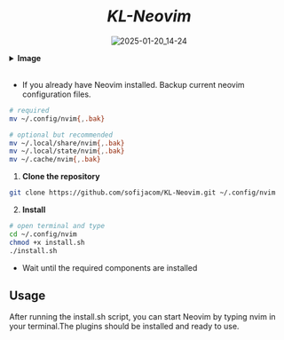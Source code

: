 <div align="center">
 
# *KL-Neovim*

</div>

<div align="center">
 
![2025-01-20_14-24](https://github.com/user-attachments/assets/13a08f8a-9a7e-415e-b4ab-c9d48119f208)

</div>

<details>
<summary><b>Image</b></summary>

<br>

<div align="center">
 
[![Grind Compliant](https://github.com/user-attachments/assets/185ae8f9-46d5-49cf-9696-8de1cd5601c0)

</div>

<div align="center">
 
![2025-01-05_15-52](https://github.com/user-attachments/assets/7077a408-5250-464d-abe3-24143a69401e)

</div>

 <div align="center">
  
![2025-01-18_19-08](https://github.com/user-attachments/assets/138cbb6f-c72b-4461-a9ff-bcb960d4e7a2)
</div>

<div align="center">
 
![2025-01-21_14-46](https://github.com/user-attachments/assets/0b24d56d-f7dc-4967-80be-e83ede90f6bc)
 
</div>

<div align="center">

![2025-01-19_16-14](https://github.com/user-attachments/assets/599db183-61c9-4de7-9869-26c8a3754055)

</div>

<div align="center">
 
![2025-01-19_16-12](https://github.com/user-attachments/assets/44cdd3c2-302b-4afc-a782-68a3c2acf67c)

</div>

<div align="center">

![2025-01-20_20-55](https://github.com/user-attachments/assets/581918f1-08f2-44cc-9b2b-677c9b729ed8)

</div>
</details>

<br>

- If you already have Neovim installed. Backup current neovim configuration files.

```sh
# required
mv ~/.config/nvim{,.bak}

# optional but recommended
mv ~/.local/share/nvim{,.bak}
mv ~/.local/state/nvim{,.bak}
mv ~/.cache/nvim{,.bak}
```

1. **Clone the repository**

```sh
git clone https://github.com/sofijacom/KL-Neovim.git ~/.config/nvim
```

2. **Install**
```bash
# open terminal and type
cd ~/.config/nvim
chmod +x install.sh
./install.sh
```
   
- Wait until the required components are installed

## Usage
After running the install.sh script, you can start Neovim by typing nvim in your terminal.The plugins should be installed and ready to use.
